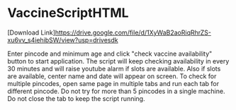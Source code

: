 # VaccineScriptHTML

[Download Link]https://drive.google.com/file/d/1XyWaB2aoRiqRhrZS-xu6vv_s4iehibSW/view?usp=drivesdk

Enter pincode and minimum age and click "check vaccine availability" button to start application.
The script will keep checking availability in every 30 minutes and will raise youtube alarm if slots are available.
Also if slots are available, center name and date will appear on screen.
To check for multiple pincodes, open same page in multiple tabs and run each tab for different pincode.
Do not try for more than 5 pincodes in a single machine.
Do not close the tab to keep the script running.
